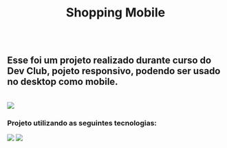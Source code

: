 <h1 align= "center">
  Shopping Mobile
</h1>
<br>
<br>
<h2> Esse foi um projeto realizado durante curso do Dev Club, pojeto responsivo, podendo ser usado no desktop como mobile.</h2>
<br>
<img src="https://github.com/JeosafaJunior/shopping-mobile/blob/main/PROJETO03/img/Desktop%20e%20Mobile.png?raw=true" />
<br>
<h3> Projeto utilizando as seguintes tecnologias:</h3>
<img src="https://img.shields.io/badge/HTML5-E34F26?style=for-the-badge&logo=html5&logoColor=white" />
<img src="https://img.shields.io/badge/CSS3-1572B6?style=for-the-badge&logo=css3&logoColor=white" />

